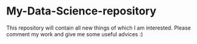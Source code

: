 # My-Data-Science-repository
This repository will contain all new things of which I am interested. Please comment my work and give me some useful advices :)
